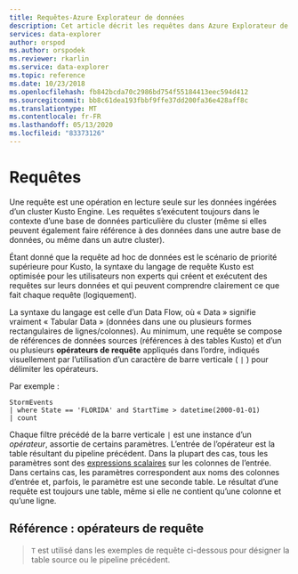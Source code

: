 ```yaml
---
title: Requêtes-Azure Explorateur de données
description: Cet article décrit les requêtes dans Azure Explorateur de données.
services: data-explorer
author: orspod
ms.author: orspodek
ms.reviewer: rkarlin
ms.service: data-explorer
ms.topic: reference
ms.date: 10/23/2018
ms.openlocfilehash: fb842bcda70c2986bd754f55184413eec594d412
ms.sourcegitcommit: bb8c61dea193fbbf9ffe37dd200fa36e428aff8c
ms.translationtype: MT
ms.contentlocale: fr-FR
ms.lasthandoff: 05/13/2020
ms.locfileid: "83373126"
---
```

# <a name="queries"></a>Requêtes

Une requête est une opération en lecture seule sur les données ingérées d’un cluster Kusto Engine. Les requêtes s’exécutent toujours dans le contexte d’une base de données particulière du cluster (même si elles peuvent également faire référence à des données dans une autre base de données, ou même dans un autre cluster).

Étant donné que la requête ad hoc de données est le scénario de priorité supérieure pour Kusto, la syntaxe du langage de requête Kusto est optimisée pour les utilisateurs non experts qui créent et exécutent des requêtes sur leurs données et qui peuvent comprendre clairement ce que fait chaque requête (logiquement).

La syntaxe du langage est celle d’un Data Flow, où « Data » signifie vraiment « Tabular Data » (données dans une ou plusieurs formes rectangulaires de lignes/colonnes). Au minimum, une requête se compose de références de données sources (références à des tables Kusto) et d’un ou plusieurs **opérateurs de requête** appliqués dans l’ordre, indiqués visuellement par l’utilisation d’un caractère de barre verticale ( `|` ) pour délimiter les opérateurs.

Par exemple :

<!-- csl: https://help.kusto.windows.net:443/Samples -->
```kusto
StormEvents 
| where State == 'FLORIDA' and StartTime > datetime(2000-01-01)
| count
```
    
Chaque filtre précédé de la barre verticale `|` est une instance d’un *opérateur*, assortie de certains paramètres. L’entrée de l’opérateur est la table résultant du pipeline précédent. Dans la plupart des cas, tous les paramètres sont des [expressions scalaires](./scalar-data-types/index.md) sur les colonnes de l’entrée.
Dans certains cas, les paramètres correspondent aux noms des colonnes d’entrée et, parfois, le paramètre est une seconde table. Le résultat d’une requête est toujours une table, même si elle ne contient qu’une colonne et qu’une ligne.

## <a name="reference-query-operators"></a>Référence : opérateurs de requête

> `T` est utilisé dans les exemples de requête ci-dessous pour désigner la table source ou le pipeline précédent.
